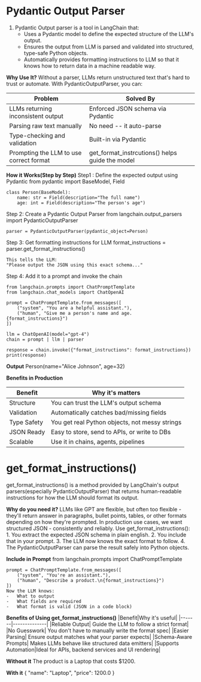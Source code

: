 # Pydantic Output Parser
1. Pydantic Output parser is a tool in LangChain that:
    -   Uses a Pydantic model to define the expected structure of the LLM's output.
    -   Ensures the output from LLM is parsed and validated into structured, type-safe Python objects.
    -   Automatically provides formatting instructions to LLM so that it knows how to return data in a machine readable way.


**Why Use It?**
Without a parser, LLMs return unstructured text that's hard to trust or automate. With PydanticOutputParser, you can:


|Problem|Solved By|
|-------|--------------|
|LLMs returning inconsistent output|Enforced JSON schema via Pydantic|
|Parsing raw text manually|No need -- it auto-parse|
|Type-checking and validation|Built-in via Pydantic|
|Prompting the LLM to use correct format|get_format_instrcutions() helps guide the model|


**How it Works(Step by Step)**
Step1 : Define the expected output using Pydantic
    from pydantic import BaseModel, Field

    class Person(BaseModel):
        name: str = Field(description="The full name")
        age: int = Field(description="The person's age")

Step 2: Create a Pydantic Output Parser
    from langchain.output_parsers import PydanticOutputParser

    parser = PydanticOutputParser(pydantic_object=Person)

Step 3: Get formatting instructions for LLM
    format_instructions = parser.get_format_instructions()

    This tells the LLM:
    "Please output the JSON using this exact schema..."

Step 4: Add it to a prompt and invoke the chain

    from langchain.prompts import ChatPromptTemplate
    from langchain.chat_models import ChatOpenAI

    prompt = ChatPromptTemplate.from_messages([
        ("system", "You are a helpful assistant."),
        ("human", "Give me a person's name and age. {format_instructions}")
    ])

    llm = ChatOpenAI(model="gpt-4")
    chain = prompt | llm | parser

    response = chain.invoke({"format_instructions": format_instructions})
    print(response)

**Output**
Person(name="Alice Johnson", age=32)

**Benefits in Production**

|Benefit|Why it's matters|
|-------|--------------|
|Structure| You can trust the LLM's output schema|
|Validation|Automatically catches bad/missing fields|
|Type Safety|You get real Python objects, not messy strings|
|JSON Ready|Easy to store, send to APIs, or write to DBs|
|Scalable|Use it in chains, agents, pipelines|


# get_format_instructions()
get_format_instructions() is a method provided by LangChain's output parsers(especially PydanticOutputParser) that returns human-readable instructions for how the LLM should format its output.

**Why do you need it?**
LLMs like GPT are flexible, but often too flexible - they'll return answer in paragraphs, bullet points, tables, or other formats depending on how they're prompted.
In production use cases, we want structured JSON - consistently and reliably.
Use get_format_instructions():
    1. You extract the expected JSON schema in plain english.
    2. You include that in your prompt.
    3. The LLM now knows the exact format to follow.
    4. The PydanticOutputParser can parse the result safely into Python objects.


**Include in Prompt**
    from langchain.prompts import ChatPromptTemplate

    prompt = ChatPromptTemplate.from_messages([
        ("system", "You're an assistant."),
        ("human", "Describe a product.\n{format_instructions}")
    ])
    Now the LLM knows:
    -   What to output
    -   What fields are required
    -   What format is valid (JSON in a code block)


**Benefits of Using get_format_instructions()**
|Benefit|Why it's useful|
|-------|--------------|
|Reliable Output| Guide the LLM to follow a strict format|
|No Guesswork| You don't have to manually write the format spec|
|Easier Parsing| Ensure output matches what your parser expects|
|Schema-Aware Prompts| Makes LLMs behave like structured data emitters|
|Supports Automation|Ideal for APIs, backend services and UI rendering|


**Without it**
The product is a Laptop that costs $1200.


**With it**
{
  "name": "Laptop",
  "price": 1200.0
}

